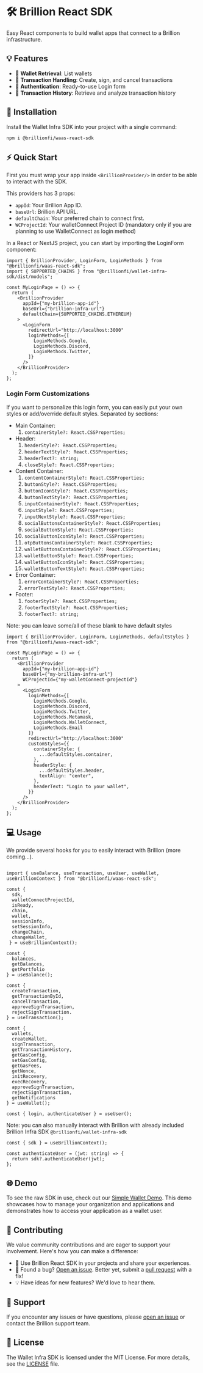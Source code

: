 # 🛠️ Brillion React SDK

Easy React components to build wallet apps that connect to a Brillion infrastructure.

## 💡 Features

- 👛 **Wallet Retrieval**: List wallets
- 💸 **Transaction Handling**: Create, sign, and cancel transactions
- 🔐 **Authentication**: Ready-to-use Login form
- 📜 **Transaction History**: Retrieve and analyze transaction history

## 🚀 Installation

Install the Wallet Infra SDK into your project with a single command:

```shell
npm i @brillionfi/waas-react-sdk
```

## ⚡ Quick Start

First you must wrap your app inside `<BrillionProvider/>` in order to be able to interact with the SDK. 

This providers has 3 props: 
  - `appId`: Your Brillion App ID.
  - `baseUrl`: Brillion API URL.
  - `defaultChain`: Your preferred chain to connect first.
  - `WCProjectId`: Your walletConnect Project ID (mandatory only if you are planning to use WalletConnect as login method)

In a React or NextJS project, you can start by importing the LoginForm component:

```tsx
import { BrillionProvider, LoginForm, LoginMethods } from "@brillionfi/waas-react-sdk";
import { SUPPORTED_CHAINS } from "@brillionfi/wallet-infra-sdk/dist/models";

const MyLoginPage = () => {
  return (
    <BrillionProvider
      appId={"my-brillion-app-id"}
      baseUrl={"brillion-infra-url"}
      defaultChain={SUPPORTED_CHAINS.ETHEREUM}
    >
      <LoginForm
        redirectUrl="http://localhost:3000"
        loginMethods={[
          LoginMethods.Google,
          LoginMethods.Discord,
          LoginMethods.Twitter,
        ]}
      />
    </BrillionProvider>
  );
};
```

###  Login Form Customizations

If you want to personalize this login form, you can easily put your own styles or add/override default styles. Separated by sections:
- Main Container:
  1) `containerStyle?: React.CSSProperties;`
- Header:
  1) `headerStyle?: React.CSSProperties;`
  2) `headerTextStyle?: React.CSSProperties;`
  3) `headerText?: string;`
  4) `closeStyle?: React.CSSProperties;`
- Content Container: 
  1) `contentContainerStyle?: React.CSSProperties;`
  2) `buttonStyle?: React.CSSProperties;`
  3) `buttonIconStyle?: React.CSSProperties;`
  4) `buttonTextStyle?: React.CSSProperties;`
  5) `inputContainerStyle?: React.CSSProperties;`
  6) `inputStyle?: React.CSSProperties;`
  7) `inputNextStyle?: React.CSSProperties;`
  8) `socialButtonsContainerStyle?: React.CSSProperties;`
  9) `socialButtonStyle?: React.CSSProperties;`
  10) `socialButtonIconStyle?: React.CSSProperties;`
  11) `otpButtonsContainerStyle?: React.CSSProperties;`
  12) `walletButtonsContainerStyle?: React.CSSProperties;`
  13) `walletButtonStyle?: React.CSSProperties;`
  14) `walletButtonIconStyle?: React.CSSProperties;`
  15) `walletButtonTextStyle?: React.CSSProperties;`
- Error Container: 
  1) `errorContainerStyle?: React.CSSProperties;`
  2) `errorTextStyle?: React.CSSProperties;`
- Footer: 
  1) `footerStyle?: React.CSSProperties;`
  2) `footerTextStyle?: React.CSSProperties;`
  3) `footerText?: string;`

Note: you can leave some/all of these blank to have default styles

```tsx
import { BrillionProvider, LoginForm, LoginMethods, defaultStyles } from "@brillionfi/waas-react-sdk";

const MyLoginPage = () => {
  return (
    <BrillionProvider
      appId={"my-brillion-app-id"}
      baseUrl={"my-brillion-infra-url"}
      WCProjectId={"my-walletConnect-projectId"}
    >
      <LoginForm 
        loginMethods={[
          LoginMethods.Google, 
          LoginMethods.Discord, 
          LoginMethods.Twitter, 
          LoginMethods.Metamask, 
          LoginMethods.WalletConnect, 
          LoginMethods.Email
        ]} 
        redirectUrl="http://localhost:3000"
        customStyles={{
          containerStyle: {
            ...defaultStyles.container,
          },
          headerStyle: {
            ...defaultStyles.header,
            textAlign: "center",
          },
          headerText: "Login to your wallet",
        }}
      />
    </BrillionProvider>
  );
};
```

## 💻 Usage

We provide several hooks for you to easily interact with Brillion (more coming...).

```tsx

import { useBalance, useTransaction, useUser, useWallet, useBrillionContext } from "@brillionfi/waas-react-sdk";

const {
  sdk,
  walletConnectProjectId,
  isReady,
  chain,
  wallet,
  sessionInfo,
  setSessionInfo,
  changeChain,
  changeWallet,
 } = useBrillionContext();

const { 
  balances, 
  getBalances, 
  getPortfolio 
} = useBalance();

const { 
  createTransaction,
  getTransactionById,
  cancelTransaction,
  approveSignTransaction,
  rejectSignTransaction.
} = useTransaction();

const { 
  wallets,
  createWallet,
  signTransaction,
  getTransactionHistory,
  getGasConfig,
  setGasConfig,
  getGasFees,
  getNonce,
  initRecovery,
  execRecovery,
  approveSignTransaction,
  rejectSignTransaction,
  getNotifications
} = useWallet();

const { login, authenticateUser } = useUser();
```

Note: you can also manually interact with Brillion with already included Brillion Infra SDK
 `@brillionfi/wallet-infra-sdk`
```tsx
const { sdk } = useBrillionContext();

const authenticateUser = (jwt: string) => {
  return sdk?.authenticateUser(jwt);
};
```

## 🌐 Demo

To see the raw SDK in use, check out our [Simple Wallet Demo](https://github.com/Brillionfi/simple-wallet-demo). This demo showcases how to manage your organization and applications and demonstrates how to access your application as a wallet user.

## 🤝 Contributing

We value community contributions and are eager to support your involvement. Here's how you can make a difference:

- 🚀 Use Brillion React SDK in your projects and share your experiences.
- 🐞 Found a bug? [Open an issue](https://github.com/Brillionfi/wallet-infra-react-sdk/issues). Better yet, submit a [pull request](https://github.com/Brillionfi/wallet-infra-react-sdk/pulls) with a fix!
- 💡 Have ideas for new features? We'd love to hear them.

## 💬 Support

If you encounter any issues or have questions, please [open an issue](https://github.com/Brillionfi/wallet-infra-react-sdk/issues) or contact the Brillion support team.

## 📄 License

The Wallet Infra SDK is licensed under the MIT License. For more details, see the [LICENSE](LICENSE) file.
